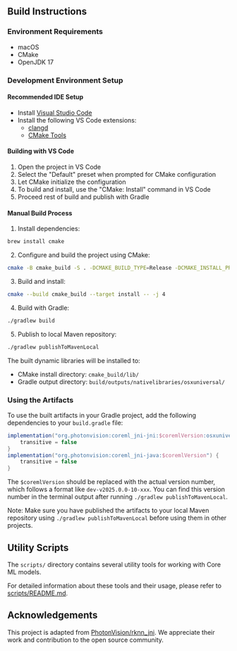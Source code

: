## Build Instructions

### Environment Requirements

- macOS
- CMake
- OpenJDK 17

### Development Environment Setup

#### Recommended IDE Setup

- Install [Visual Studio Code](https://code.visualstudio.com/)
- Install the following VS Code extensions:
  - [clangd](https://marketplace.visualstudio.com/items?itemName=llvm-vs-code-extensions.vscode-clangd)
  - [CMake Tools](https://marketplace.visualstudio.com/items?itemName=ms-vscode.cmake-tools)

#### Building with VS Code

1. Open the project in VS Code
2. Select the "Default" preset when prompted for CMake configuration
3. Let CMake initialize the configuration
4. To build and install, use the "CMake: Install" command in VS Code
5. Proceed rest of build and publish with Gradle

#### Manual Build Process

1. Install dependencies:

```bash
brew install cmake
```

2. Configure and build the project using CMake:

```bash
cmake -B cmake_build -S . -DCMAKE_BUILD_TYPE=Release -DCMAKE_INSTALL_PREFIX=cmake_build
```

3. Build and install:

```bash
cmake --build cmake_build --target install -- -j 4
```

4. Build with Gradle:

```bash
./gradlew build
```

5. Publish to local Maven repository:

```bash
./gradlew publishToMavenLocal
```

The built dynamic libraries will be installed to:

- CMake install directory: `cmake_build/lib/`
- Gradle output directory: `build/outputs/nativelibraries/osxuniversal/`

### Using the Artifacts

To use the built artifacts in your Gradle project, add the following dependencies to your `build.gradle` file:

```gradle
implementation("org.photonvision:coreml_jni-jni:$coremlVersion:osxuniversal") {
    transitive = false
}
implementation("org.photonvision:coreml_jni-java:$coremlVersion") {
    transitive = false
}
```

The `$coremlVersion` should be replaced with the actual version number, which follows a format like `dev-v2025.0.0-10-xxx`. You can find this version number in the terminal output after running `./gradlew publishToMavenLocal`.

Note: Make sure you have published the artifacts to your local Maven repository using `./gradlew publishToMavenLocal` before using them in other projects.

## Utility Scripts

The `scripts/` directory contains several utility tools for working with Core ML models.

For detailed information about these tools and their usage, please refer to [scripts/README.md](scripts/README.md).

## Acknowledgements

This project is adapted from [PhotonVision/rknn_jni](https://github.com/PhotonVision/rknn_jni). We appreciate their work and contribution to the open source community.
